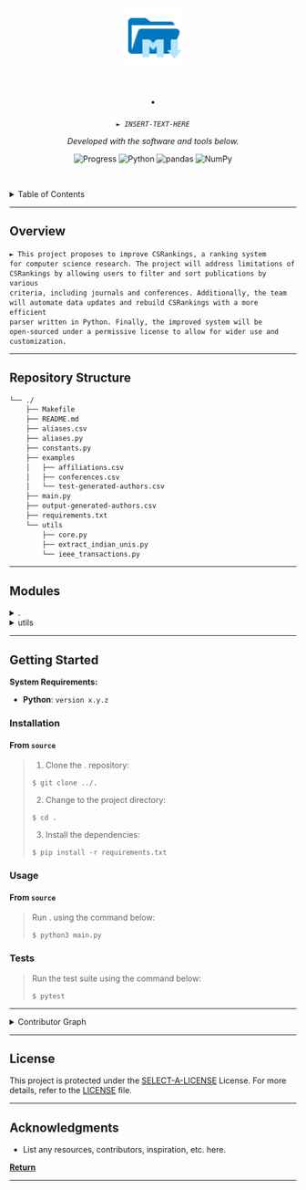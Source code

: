 <p align="center">
  <img src="https://raw.githubusercontent.com/PKief/vscode-material-icon-theme/ec559a9f6bfd399b82bb44393651661b08aaf7ba/icons/folder-markdown-open.svg" width="100" alt="project-logo">
</p>
<p align="center">
    <h1 align="center">.</h1>
</p>
<p align="center">
    <em><code>► INSERT-TEXT-HERE</code></em>
</p>
<p align="center">
	<!-- local repository, no metadata badges. -->
<p>
<p align="center">
		<em>Developed with the software and tools below.</em>
</p>
<p align="center">
	<img src="https://img.shields.io/badge/Progress-5CE500.svg?style=default&logo=Progress&logoColor=white" alt="Progress">
	<img src="https://img.shields.io/badge/Python-3776AB.svg?style=default&logo=Python&logoColor=white" alt="Python">
	<img src="https://img.shields.io/badge/pandas-150458.svg?style=default&logo=pandas&logoColor=white" alt="pandas">
	<img src="https://img.shields.io/badge/NumPy-013243.svg?style=default&logo=NumPy&logoColor=white" alt="NumPy">
</p>

<br><!-- TABLE OF CONTENTS -->
<details>
  <summary>Table of Contents</summary><br>

- [ Overview](#-overview)
- [ Repository Structure](#-repository-structure)
- [ Modules](#-modules)
- [ Getting Started](#-getting-started)
  - [ Installation](#-installation)
  - [ Usage](#-usage)
  - [ Tests](#-tests)
- [ Acknowledgments](#-acknowledgments)
</details>
<hr>

##  Overview

<code>► This project proposes to improve CSRankings, a ranking system for computer science research. The project will address limitations of CSRankings by allowing users to filter and sort publications by various criteria, including journals and conferences. Additionally, the team will automate data updates and rebuild CSRankings with a more efficient parser written in Python. Finally, the improved system will be open-sourced under a permissive license to allow for wider use and customization. </code>

---

##  Repository Structure

```sh
└── ./
    ├── Makefile
    ├── README.md
    ├── aliases.csv
    ├── aliases.py
    ├── constants.py
    ├── examples
    │   ├── affiliations.csv
    │   ├── conferences.csv
    │   └── test-generated-authors.csv
    ├── main.py
    ├── output-generated-authors.csv
    ├── requirements.txt
    └── utils
        ├── core.py
        ├── extract_indian_unis.py
        └── ieee_transactions.py
```

---

##  Modules

<details closed><summary>.</summary>

| File                                 | Summary                         |
| ---                                  | ---                             |
| [Makefile](Makefile)                 | <code>► INSERT-TEXT-HERE</code> |
| [aliases.py](aliases.py)             | <code>► INSERT-TEXT-HERE</code> |
| [constants.py](constants.py)         | <code>► INSERT-TEXT-HERE</code> |
| [main.py](main.py)                   | <code>► INSERT-TEXT-HERE</code> |
| [requirements.txt](requirements.txt) | <code>► INSERT-TEXT-HERE</code> |

</details>

<details closed><summary>utils</summary>

| File                                                   | Summary                         |
| ---                                                    | ---                             |
| [core.py](utils/core.py)                               | <code>► INSERT-TEXT-HERE</code> |
| [extract_indian_unis.py](utils/extract_indian_unis.py) | <code>► INSERT-TEXT-HERE</code> |
| [ieee_transactions.py](utils/ieee_transactions.py)     | <code>► INSERT-TEXT-HERE</code> |

</details>

---

##  Getting Started

**System Requirements:**

* **Python**: `version x.y.z`

###  Installation

<h4>From <code>source</code></h4>

> 1. Clone the . repository:
>
> ```console
> $ git clone ../.
> ```
>
> 2. Change to the project directory:
> ```console
> $ cd .
> ```
>
> 3. Install the dependencies:
> ```console
> $ pip install -r requirements.txt
> ```

###  Usage

<h4>From <code>source</code></h4>

> Run . using the command below:
> ```console
> $ python3 main.py
> ```

###  Tests

> Run the test suite using the command below:
> ```console
> $ pytest
> ```

---
<details closed>
<summary>Contributor Graph</summary>
<br>
<p align="center">
   <a href="https://local{//}graphs/contributors">
      <img src="https://contrib.rocks/image?repo=">
   </a>
</p>
</details>

---

##  License

This project is protected under the [SELECT-A-LICENSE](https://choosealicense.com/licenses) License. For more details, refer to the [LICENSE](https://choosealicense.com/licenses/) file.

---

##  Acknowledgments

- List any resources, contributors, inspiration, etc. here.

[**Return**](#-overview)

---
